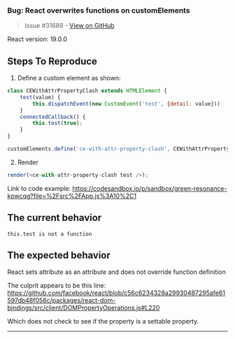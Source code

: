 ### Bug: React overwrites functions on customElements

> Issue #31689 - [View on GitHub](https://github.com/facebook/react/issues/31689)

<!--
  Please provide a clear and concise description of what the bug is. Include
  screenshots if needed. Please test using the latest version of the relevant
  React packages to make sure your issue has not already been fixed.
-->

React version: 19.0.0

## Steps To Reproduce

1. Define a custom element as shown:
```js
class CEWithAttrPropertyClash extends HTMLElement {
    test(value) {
        this.dispatchEvent(new CustomEvent('test', {detail: value}))
    }
    connectedCallback() {
        this.test(true);
    }
}

customElements.define('ce-with-attr-property-clash', CEWithAttrPropertyClash);
```
2. Render
```js
render(<ce-with-attr-property-clash test />);
```

<!--
  Your bug will get fixed much faster if we can run your code and it doesn't
  have dependencies other than React. Issues without reproduction steps or
  code examples may be immediately closed as not actionable.
-->

Link to code example: https://codesandbox.io/p/sandbox/green-resonance-kpwcqg?file=%2Fsrc%2FApp.js%3A10%2C1

<!--
  Please provide a CodeSandbox (https://codesandbox.io/s/new), a link to a
  repository on GitHub, or provide a minimal code example that reproduces the
  problem. You may provide a screenshot of the application if you think it is
  relevant to your bug report. Here are some tips for providing a minimal
  example: https://stackoverflow.com/help/mcve.
-->

## The current behavior

```this.test is not a function```


## The expected behavior

React sets attribute as an attribute and does not override function definition

The culprit appears to be this line: https://github.com/facebook/react/blob/c56c6234328a29930487295afe61597db48f058c/packages/react-dom-bindings/src/client/DOMPropertyOperations.js#L220

Which does not check to see if the property is a settable property.


---

